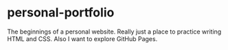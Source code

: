 # personal-portfolio
The beginnings of a personal website. Really just a place to practice writing HTML and CSS. Also I want to explore GitHub Pages.
